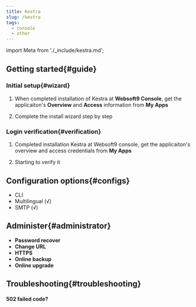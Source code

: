 ```yaml
---
title: Kestra
slug: /kestra
tags:
  - console
  - other
---
```


import Meta from './_include/kestra.md';

<Meta name="meta" />

## Getting started{#guide}

### Initial setup{#wizard}

1. When completed installation of Kestra at **Websoft9 Console**, get the applicaiton's **Overview** and **Access** information from **My Apps**  

2. Complete the install wizard step by step

### Login verification{#verification}

1. Completed installation Kestra at Websoft9 console, get the applicaiton's overview and access credentials from **My Apps**  

2. Starting to verify it

## Configuration options{#configs}

- CLI
- Multilingual (√)
- SMTP (√)

## Administer{#administrator}

- **Password recover**
- **Change URL**
- **HTTPS**
- **Online backup**
- **Online upgrade**

## Troubleshooting{#troubleshooting}

#### 502 failed code?